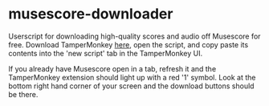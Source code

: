 # musescore-downloader
Userscript for downloading high-quality scores and audio off Musescore for free. Download TamperMonkey [here](https://www.tampermonkey.net/), open the script, and copy paste its contents into the 'new script' tab in the TamperMonkey UI.

If you already have Musescore open in a tab, refresh it and the TamperMonkey extension should light up with a red '1' symbol. Look at the bottom right hand corner of your screen and the download buttons should be there.

